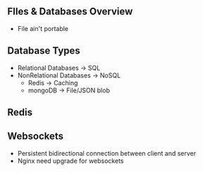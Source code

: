 
## FIles & Databases Overview
- File ain't portable

## Database Types
- Relational Databases -> SQL
- NonRelational Databases -> NoSQL
	- Redis -> Caching
	- mongoDB -> File/JSON blob

## Redis

## Websockets
- Persistent bidirectional connection between client and server
- Nginx need upgrade for websockets



